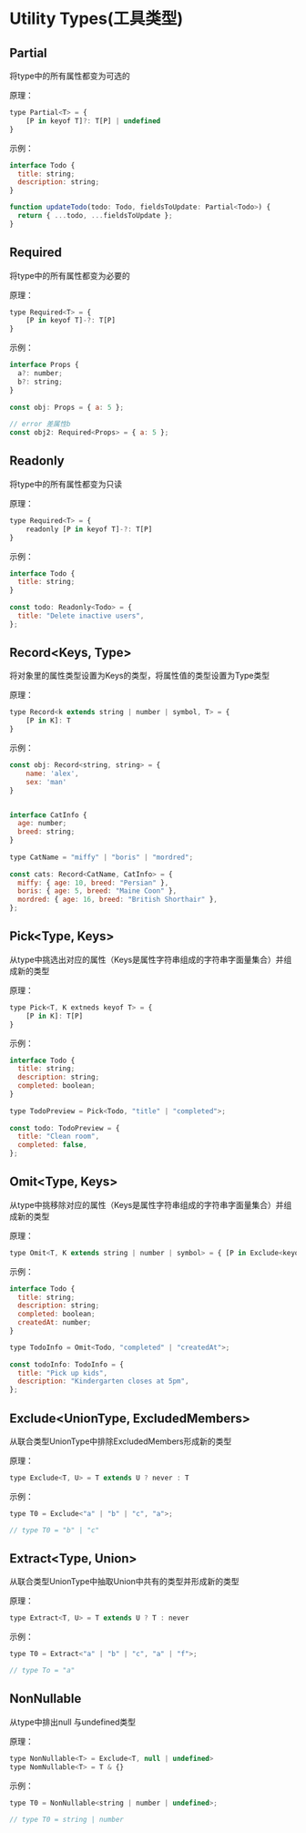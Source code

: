 # Utility Types(工具类型)

## Partial<type>

将type中的所有属性都变为可选的

原理：

```js
type Partial<T> = {
    [P in keyof T]?: T[P] | undefined
}
```

示例：

```js
interface Todo {
  title: string;
  description: string;
}

function updateTodo(todo: Todo, fieldsToUpdate: Partial<Todo>) {
  return { ...todo, ...fieldsToUpdate };
}
```

## Required<Type>

将type中的所有属性都变为必要的

原理：

```js
type Required<T> = {
    [P in keyof T]-?: T[P]
}
```

示例：

```js
interface Props {
  a?: number;
  b?: string;
}
 
const obj: Props = { a: 5 };
 
// error 差属性b
const obj2: Required<Props> = { a: 5 };
```

## Readonly<Type>

将type中的所有属性都变为只读

原理：

```js
type Required<T> = {
    readonly [P in keyof T]-?: T[P]
}
```

示例：

```js
interface Todo {
  title: string;
}
 
const todo: Readonly<Todo> = {
  title: "Delete inactive users",
};
```

## Record<Keys, Type>

将对象里的属性类型设置为Keys的类型，将属性值的类型设置为Type类型

原理：

```js
type Record<k extends string | number | symbol, T> = {
    [P in K]: T
}
```

示例：

```js
const obj: Record<string, string> = {
    name: 'alex',
    sex: 'man'
}


interface CatInfo {
  age: number;
  breed: string;
}
 
type CatName = "miffy" | "boris" | "mordred";
 
const cats: Record<CatName, CatInfo> = {
  miffy: { age: 10, breed: "Persian" },
  boris: { age: 5, breed: "Maine Coon" },
  mordred: { age: 16, breed: "British Shorthair" },
};
```

## Pick<Type, Keys>

从type中挑选出对应的属性（Keys是属性字符串组成的字符串字面量集合）并组成新的类型

原理：

```js
type Pick<T, K extneds keyof T> = {
    [P in K]: T[P]
}
```

示例：

```js
interface Todo {
  title: string;
  description: string;
  completed: boolean;
}
 
type TodoPreview = Pick<Todo, "title" | "completed">;
 
const todo: TodoPreview = {
  title: "Clean room",
  completed: false,
};
```

## Omit<Type, Keys>

从type中挑移除对应的属性（Keys是属性字符串组成的字符串字面量集合）并组成新的类型

原理：

```js
type Omit<T, K extends string | number | symbol> = { [P in Exclude<keyof T, K>]: T[P]; }
```

示例：

```js
interface Todo {
  title: string;
  description: string;
  completed: boolean;
  createdAt: number;
}

type TodoInfo = Omit<Todo, "completed" | "createdAt">;
 
const todoInfo: TodoInfo = {
  title: "Pick up kids",
  description: "Kindergarten closes at 5pm",
};
```

## Exclude<UnionType, ExcludedMembers>

从联合类型UnionType中排除ExcludedMembers形成新的类型

原理：

```js
type Exclude<T, U> = T extends U ? never : T
```

示例：

```js
type T0 = Exclude<"a" | "b" | "c", "a">;

// type T0 = "b" | "c"
```

## Extract<Type, Union>

从联合类型UnionType中抽取Union中共有的类型并形成新的类型

原理：

```js
type Extract<T, U> = T extends U ? T : never
```

示例：

```js
type T0 = Extract<"a" | "b" | "c", "a" | "f">;

// type To = "a"
```

## NonNullable<Type>

从type中排出null 与undefined类型

原理：

```js
type NonNullable<T> = Exclude<T, null | undefined>
type NomNullable<T> = T & {}
```

示例：

```js
type T0 = NonNullable<string | number | undefined>;
     
// type T0 = string | number
```
